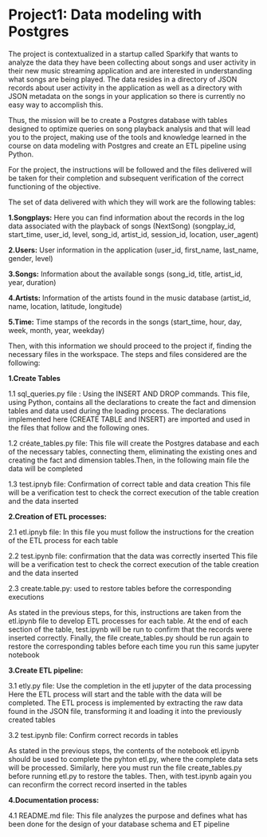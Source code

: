 # Project1: Data modeling with Postgres
 
 
The project is contextualized in a startup called Sparkify that wants to analyze the data they have been collecting about songs and user activity in their new music streaming application and are interested in understanding what songs are being played. The data resides in a directory of JSON records about user activity in the application as well as a directory with JSON metadata on the songs in your application so there is currently no easy way to accomplish this.

Thus, the mission will be to create a Postgres database with tables designed to optimize queries on song playback analysis and that will lead you to the project, making use of the tools and knowledge learned in the course on data modeling with Postgres and create an ETL pipeline using Python.

For the project, the instructions will be followed and the files delivered will be taken for their completion and subsequent verification of the correct functioning of the objective. 

The set of data delivered with which they will work are the following tables:

**1.Songplays:** Here you can find information about the records in the log data associated with the playback of songs (NextSong)
(songplay_id, start_time, user_id, level, song_id, artist_id, session_id, location, user_agent)

**2.Users:** User information in the application
(user_id, first_name, last_name, gender, level)

**3.Songs:** Information about the available songs
(song_id, title, artist_id, year, duration)

**4.Artists:** Information of the artists found in the music database
(artist_id, name, location, latitude, longitude)

**5.Time:** Time stamps of the records in the songs 
(start_time, hour, day, week, month, year, weekday)

Then, with this information we should proceed to the project if, finding the necessary files in the workspace. The steps and files considered are the following:

**1.Create Tables**

 1.1 sql_queries.py file : 
 Using the INSERT AND DROP commands.
 This file, using Python, contains all the declarations to create the fact and dimension tables and data used during the loading process. The declarations implemented here        (CREATE TABLE and INSERT) are imported and used in the files that follow and the following ones.

 1.2 créate_tables.py file: 
 This file will create the Postgres database and each of the necessary tables, connecting them, eliminating the existing ones and creating the fact and dimension   tables.Then, in the following main file the data will be completed

 1.3 test.ipnyb file: 
 Confirmation of correct table and data creation
 This file will be a verification test to check the correct execution of the table creation and the data inserted


**2.Creation of ETL processes:**

 2.1 etl.ipnyb file: 
 In this file you must follow the instructions for the creation of the ETL process for each table 

 2.2 test.ipynb file: confirmation that the data was correctly inserted 
 This file will be a verification test to check the correct execution of the table creation and the data inserted

 2.3 create.table.py: used to restore tables before the corresponding executions

As stated in the previous steps, for this, instructions are taken from the etl.ipynb file to develop ETL processes for each table. At the end of each section of the table, test.ipynb will be run to confirm that the records were inserted correctly. Finally, the file create_tables.py should be run again to restore the corresponding tables before each time you run this same jupyter notebook



**3.Create ETL pipeline:**

 3.1 etly.py file: 
 Use the completion in the etl jupyter of the data processing
 Here the ETL process will start and the table with the data will be completed. The ETL process is implemented by extracting the raw data found in the JSON file, transforming it  and loading it into the previously created tables

 3.2 test.ipynb file: 
 Confirm correct records in tables

As stated in the previous steps, the contents of the notebook etl.ipynb should be used to complete the pyhton etl.py, where the complete data sets will be processed. Similarly, here you must run the file create_tables.py before running etl.py to restore the tables. 
Then, with test.ipynb again you can reconfirm the correct record inserted in the tables

**4.Documentation process:**

 4.1 README.md file: This file analyzes the purpose and defines what has been done for the design of your database schema and ET pipeline
